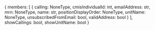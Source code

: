 {
  members: [
    {
      calling: NoneType,
      cmisIndividualId: int,
      emailAddress: str,
      mrn: NoneType,
      name: str,
      positionDisplayOrder: NoneType,
      unitName: NoneType,
      unsubscribedFromEmail: bool,
      validAddress: bool
    }
  ],
  showCallings: bool,
  showUnitName: bool
}
